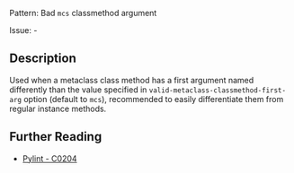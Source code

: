 Pattern: Bad `mcs` classmethod argument

Issue: -

## Description

Used when a metaclass class method has a first argument named differently than the value specified in `valid-metaclass-classmethod-first-arg` option (default to `mcs`), recommended to easily differentiate them from regular instance methods.

## Further Reading

* [Pylint - C0204](http://pylint-messages.wikidot.com/messages:c0204)